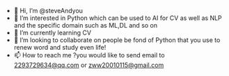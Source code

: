- 👋 Hi, I’m @steveAndyou
- 👀 I’m interested in Python which can be used to AI for CV as well as NLP and the specific domain such as ML,DL and so on
- 🌱 I’m currently learning CV 
- 💞️ I’m looking to collaborate on people be fond of Python that you use to renew word and study even life!
- 📫 How to reach me ?you would like to send email to 2293729634@qq.com or zww20010115@gmail.com 

<!---
steveAndyou/steveAndyou is a ✨ special ✨ repository because its `README.md` (this file) appears on your GitHub profile.
You can click the Preview link to take a look at your changes.
--->
